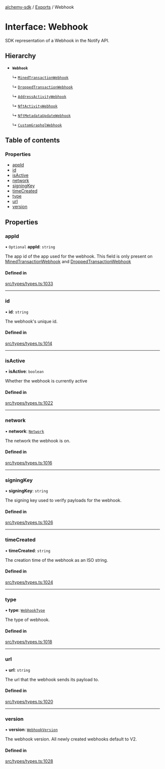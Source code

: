 [alchemy-sdk](../README.md) / [Exports](../modules.md) / Webhook

# Interface: Webhook

SDK representation of a Webhook in the Notify API.

## Hierarchy

- **`Webhook`**

  ↳ [`MinedTransactionWebhook`](MinedTransactionWebhook.md)

  ↳ [`DroppedTransactionWebhook`](DroppedTransactionWebhook.md)

  ↳ [`AddressActivityWebhook`](AddressActivityWebhook.md)

  ↳ [`NftActivityWebhook`](NftActivityWebhook.md)

  ↳ [`NftMetadataUpdateWebhook`](NftMetadataUpdateWebhook.md)

  ↳ [`CustomGraphqlWebhook`](CustomGraphqlWebhook.md)

## Table of contents

### Properties

- [appId](Webhook.md#appid)
- [id](Webhook.md#id)
- [isActive](Webhook.md#isactive)
- [network](Webhook.md#network)
- [signingKey](Webhook.md#signingkey)
- [timeCreated](Webhook.md#timecreated)
- [type](Webhook.md#type)
- [url](Webhook.md#url)
- [version](Webhook.md#version)

## Properties

### appId

• `Optional` **appId**: `string`

The app id of the app used for the webhook. This field is only present on
[MinedTransactionWebhook](MinedTransactionWebhook.md) and [DroppedTransactionWebhook](DroppedTransactionWebhook.md)

#### Defined in

[src/types/types.ts:1033](https://github.com/alchemyplatform/alchemy-sdk-js/blob/7ae04a5/src/types/types.ts#L1033)

___

### id

• **id**: `string`

The webhook's unique id.

#### Defined in

[src/types/types.ts:1014](https://github.com/alchemyplatform/alchemy-sdk-js/blob/7ae04a5/src/types/types.ts#L1014)

___

### isActive

• **isActive**: `boolean`

Whether the webhook is currently active

#### Defined in

[src/types/types.ts:1022](https://github.com/alchemyplatform/alchemy-sdk-js/blob/7ae04a5/src/types/types.ts#L1022)

___

### network

• **network**: [`Network`](../enums/Network.md)

The network the webhook is on.

#### Defined in

[src/types/types.ts:1016](https://github.com/alchemyplatform/alchemy-sdk-js/blob/7ae04a5/src/types/types.ts#L1016)

___

### signingKey

• **signingKey**: `string`

The signing key used to verify payloads for the webhook.

#### Defined in

[src/types/types.ts:1026](https://github.com/alchemyplatform/alchemy-sdk-js/blob/7ae04a5/src/types/types.ts#L1026)

___

### timeCreated

• **timeCreated**: `string`

The creation time of the webhook as an ISO string.

#### Defined in

[src/types/types.ts:1024](https://github.com/alchemyplatform/alchemy-sdk-js/blob/7ae04a5/src/types/types.ts#L1024)

___

### type

• **type**: [`WebhookType`](../enums/WebhookType.md)

The type of webhook.

#### Defined in

[src/types/types.ts:1018](https://github.com/alchemyplatform/alchemy-sdk-js/blob/7ae04a5/src/types/types.ts#L1018)

___

### url

• **url**: `string`

The url that the webhook sends its payload to.

#### Defined in

[src/types/types.ts:1020](https://github.com/alchemyplatform/alchemy-sdk-js/blob/7ae04a5/src/types/types.ts#L1020)

___

### version

• **version**: [`WebhookVersion`](../enums/WebhookVersion.md)

The webhook version. All newly created webhooks default to V2.

#### Defined in

[src/types/types.ts:1028](https://github.com/alchemyplatform/alchemy-sdk-js/blob/7ae04a5/src/types/types.ts#L1028)
